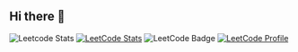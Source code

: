 ## Hi there 👋

<!--
**Nancysoni1234/Nancysoni1234** is a ✨ _special_ ✨ repository because its `README.md` (this file) appears on your GitHub profile.

Here are some ideas to get you started:

- 🔭 I’m currently working on ...
- 🌱 I’m currently learning ...
- 👯 I’m looking to collaborate on ...
- 🤔 I’m looking for help with ...
- 💬 Ask me about ...
- 📫 How to reach me: ...
- 😄 Pronouns: ...
- ⚡ Fun fact: ...
-->
![Leetcode Stats](https://leetcard.jacoblin.cool/Nancy_soni77?ext=heatmap)
[![LeetCode Stats](https://leetcard.jacoblin.cool/Nancy_soni77?theme=dark&font=Baloo&ext=heatmap)](https://leetcode.com/Nancy_soni77)
![LeetCode Badge](https://img.shields.io/badge/LeetCode-Nancy__soni77-orange?style=for-the-badge&logo=leetcode)
[![LeetCode Profile](https://img.shields.io/badge/LeetCode-Profile-blue?logo=leetcode)](https://leetcode.com/Nancy_soni77)
